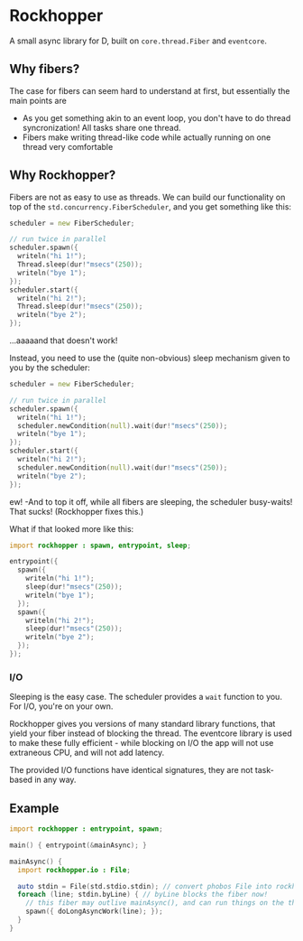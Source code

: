 # Rockhopper

A small async library for D, built on `core.thread.Fiber` and `eventcore`.

## Why fibers?

The case for fibers can seem hard to understand at first, but essentially the main points are
 - As you get something akin to an event loop, you don't have to do thread syncronization! All tasks share one thread.
 - Fibers make writing thread-like code while actually running on one thread very comfortable

## Why Rockhopper?

Fibers are not as easy to use as threads.
We can build our functionality on top of the `std.concurrency.FiberScheduler`, and you get something like this:
```d
scheduler = new FiberScheduler;

// run twice in parallel
scheduler.spawn({
  writeln("hi 1!");
  Thread.sleep(dur!"msecs"(250));
  writeln("bye 1");
});
scheduler.start({
  writeln("hi 2!");
  Thread.sleep(dur!"msecs"(250));
  writeln("bye 2");
});
```

...aaaaand that doesn't work!

Instead, you need to use the (quite non-obvious) sleep mechanism given to you by the scheduler:
```d
scheduler = new FiberScheduler;

// run twice in parallel
scheduler.spawn({
  writeln("hi 1!");
  scheduler.newCondition(null).wait(dur!"msecs"(250));
  writeln("bye 1");
});
scheduler.start({
  writeln("hi 2!");
  scheduler.newCondition(null).wait(dur!"msecs"(250));
  writeln("bye 2");
});
```

ew! -And to top it off, while all fibers are sleeping, the scheduler busy-waits! That sucks! (Rockhopper fixes this.)

What if that looked more like this:
```d
import rockhopper : spawn, entrypoint, sleep;

entrypoint({
  spawn({
    writeln("hi 1!");
    sleep(dur!"msecs"(250));
    writeln("bye 1");
  });
  spawn({
    writeln("hi 2!");
    sleep(dur!"msecs"(250));
    writeln("bye 2");
  });
});
```

### I/O

Sleeping is the easy case. The scheduler provides a `wait` function to you.
For I/O, you're on your own.

Rockhopper gives you versions of many standard library functions, that yield your fiber instead of blocking the thread.
The eventcore library is used to make these fully efficient - while blocking on I/O the app will not use extraneous CPU,
and will not add latency.

The provided I/O functions have identical signatures, they are not task-based in any way.

## Example

```d
import rockhopper : entrypoint, spawn;

main() { entrypoint(&mainAsync); }

mainAsync() {
  import rockhopper.io : File;

  auto stdin = File(std.stdio.stdin); // convert phobos File into rockhopper File
  foreach (line; stdin.byLine) { // byLine blocks the fiber now!
    // this fiber may outlive mainAsync(), and can run things on the thread while the main one is waiting for a line
    spawn({ doLongAsyncWork(line); });
  }
}
```
